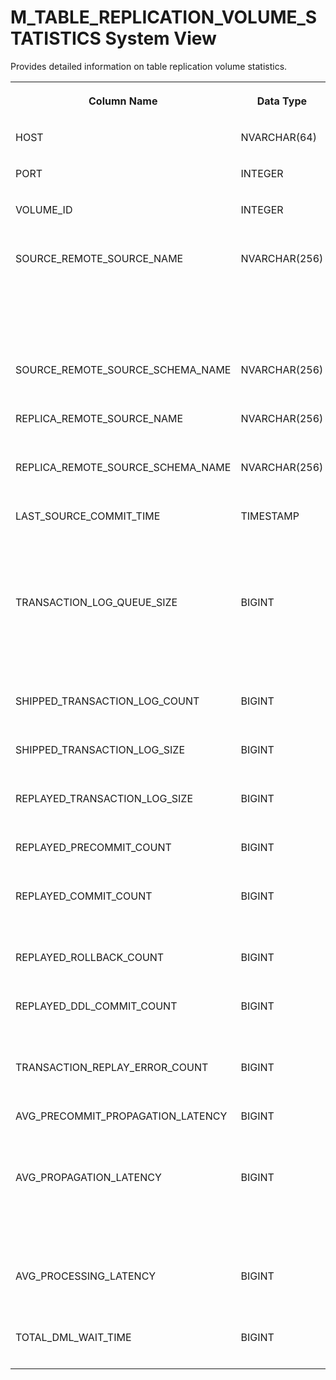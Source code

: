 <!-- loio425a15ebd5e942e09ac99763c6cee6ae -->

# M\_TABLE\_REPLICATION\_VOLUME\_STATISTICS System View

Provides detailed information on table replication volume statistics.




<table>
<tr>
<th valign="top">

Column Name



</th>
<th valign="top">

Data Type



</th>
<th valign="top">

Description



</th>
</tr>
<tr>
<td valign="top">

HOST



</td>
<td valign="top">

NVARCHAR\(64\)



</td>
<td valign="top">

Displays the host name.



</td>
</tr>
<tr>
<td valign="top">

PORT



</td>
<td valign="top">

INTEGER



</td>
<td valign="top">

Displays the internal port.



</td>
</tr>
<tr>
<td valign="top">

VOLUME\_ID



</td>
<td valign="top">

INTEGER



</td>
<td valign="top">

Displays the persistence Volume ID.



</td>
</tr>
<tr>
<td valign="top">

SOURCE\_REMOTE\_SOURCE\_NAME



</td>
<td valign="top">

NVARCHAR\(256\)



</td>
<td valign="top">

Displays the remote source name of source system.  If SOURCE\_REMOTE\_SOURCE\_NAME and REPLICA\_REMOTE\_SOURCE\_NAME are NULL, it means non-remote table replication \(RTR\).



</td>
</tr>
<tr>
<td valign="top">

SOURCE\_REMOTE\_SOURCE\_SCHEMA\_NAME



</td>
<td valign="top">

NVARCHAR\(256\)



</td>
<td valign="top">

Displays the remote source schema name of source system.



</td>
</tr>
<tr>
<td valign="top">

REPLICA\_REMOTE\_SOURCE\_NAME



</td>
<td valign="top">

NVARCHAR\(256\)



</td>
<td valign="top">

Displays the remote source name of replica system.



</td>
</tr>
<tr>
<td valign="top">

REPLICA\_REMOTE\_SOURCE\_SCHEMA\_NAME



</td>
<td valign="top">

NVARCHAR\(256\)



</td>
<td valign="top">

Displays the remote source schema name of replica system.



</td>
</tr>
<tr>
<td valign="top">

LAST\_SOURCE\_COMMIT\_TIME



</td>
<td valign="top">

TIMESTAMP



</td>
<td valign="top">

Displays the last commit time of source system. The value in this column cannot be reset using the ALTER SYSTEM RESET MONITORING View statement.



</td>
</tr>
<tr>
<td valign="top">

TRANSACTION\_LOG\_QUEUE\_SIZE



</td>
<td valign="top">

BIGINT



</td>
<td valign="top">

Displays the current transaction log queue size. This is the log count in the queue. The value in this column cannot be reset using the ALTER SYSTEM RESET MONITORING View statement.



</td>
</tr>
<tr>
<td valign="top">

SHIPPED\_TRANSACTION\_LOG\_COUNT



</td>
<td valign="top">

BIGINT



</td>
<td valign="top">

Displays the shipped transaction log count.



</td>
</tr>
<tr>
<td valign="top">

SHIPPED\_TRANSACTION\_LOG\_SIZE



</td>
<td valign="top">

BIGINT



</td>
<td valign="top">

Displays the shipped transaction log size in bytes.



</td>
</tr>
<tr>
<td valign="top">

REPLAYED\_TRANSACTION\_LOG\_SIZE



</td>
<td valign="top">

BIGINT



</td>
<td valign="top">

Displays the replayed transaction log size in bytes.



</td>
</tr>
<tr>
<td valign="top">

REPLAYED\_PRECOMMIT\_COUNT



</td>
<td valign="top">

BIGINT



</td>
<td valign="top">

Displays the replayed precommit count.



</td>
</tr>
<tr>
<td valign="top">

REPLAYED\_COMMIT\_COUNT



</td>
<td valign="top">

BIGINT



</td>
<td valign="top">

Displays the replayed commit count. The count includes the replayed DDL/DML commit count.



</td>
</tr>
<tr>
<td valign="top">

REPLAYED\_ROLLBACK\_COUNT



</td>
<td valign="top">

BIGINT



</td>
<td valign="top">

Displays the replayed rollback count.



</td>
</tr>
<tr>
<td valign="top">

REPLAYED\_DDL\_COMMIT\_COUNT



</td>
<td valign="top">

BIGINT



</td>
<td valign="top">

Displays the replayed DDL commit count. This is applicable to remote table replication only.



</td>
</tr>
<tr>
<td valign="top">

TRANSACTION\_REPLAY\_ERROR\_COUNT



</td>
<td valign="top">

BIGINT



</td>
<td valign="top">

Displays the transaction replay error count.



</td>
</tr>
<tr>
<td valign="top">

AVG\_PRECOMMIT\_PROPAGATION\_LATENCY



</td>
<td valign="top">

BIGINT



</td>
<td valign="top">

Displays the average precommit propagation latency time, in microseconds.



</td>
</tr>
<tr>
<td valign="top">

AVG\_PROPAGATION\_LATENCY



</td>
<td valign="top">

BIGINT



</td>
<td valign="top">

Displays the average commit propagation latency, in microseconds. Propagation latency is the sum of network latency, dispatch latency, and processing latency.



</td>
</tr>
<tr>
<td valign="top">

AVG\_PROCESSING\_LATENCY



</td>
<td valign="top">

BIGINT



</td>
<td valign="top">

Displays the average processing latency, in microseconds, of the commit log.



</td>
</tr>
<tr>
<td valign="top">

TOTAL\_DML\_WAIT\_TIME



</td>
<td valign="top">

BIGINT



</td>
<td valign="top">

Displays the accumulated DML wait time, in microseconds.



</td>
</tr>
</table>

